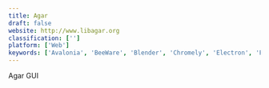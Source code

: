 ```yaml
---
title: Agar
draft: false 
website: http://www.libagar.org
classification: ['']
platform: ['Web']
keywords: ['Avalonia', 'BeeWare', 'Blender', 'Chromely', 'Electron', 'FLTK', 'Flutter by Google', 'Fox toolkit', 'GTK', 'JUCE', 'JavaFX', 'Material-UI', 'Nana C Library', 'PortAudio', 'PySide', 'Qt', 'Qt Creator', 'chaquopy', 'wxSVG', 'wxWidgets']
---
```

Agar GUI